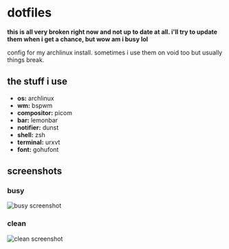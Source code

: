 # dotfiles
**this is all very broken right now and not up to date at all. i'll try to update them when i get a chance, but wow am i busy lol**

config for my archlinux install. sometimes i use them on void too but usually things break.

## the stuff i use
- **os:** archlinux
- **wm:** bspwm
- **compositor:** picom
- **bar:** lemonbar
- **notifier:** dunst
- **shell:** zsh
- **terminal:** urxvt
- **font:** gohufont

## screenshots
### busy
![busy screenshot](screenshots/busy.png)
### clean
![clean screenshot](screenshots/clean.png)
